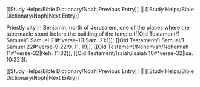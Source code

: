 [[Study Helps/Bible Dictionary/Noah|Previous Entry]]  ||  [[Study Helps/Bible Dictionary/Noph|Next Entry]]

 Priestly city in Benjamin, north of Jerusalem, one of the places where the tabernacle stood before the building of the temple ([[Old Testament/1 Samuel/1 Samuel 21#^verse-1|1 Sam. 21:1]]; [[Old Testament/1 Samuel/1 Samuel 22#^verse-9|22:9, 11, 19]]; [[Old Testament/Nehemiah/Nehemiah 11#^verse-32|Neh. 11:32]]; [[Old Testament/Isaiah/Isaiah 10#^verse-32|Isa. 10:32]]).

[[Study Helps/Bible Dictionary/Noah|Previous Entry]]  ||  [[Study Helps/Bible Dictionary/Noph|Next Entry]]